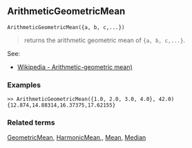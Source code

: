 ## ArithmeticGeometricMean

```
ArithmeticGeometricMean({a, b, c,...})
```

> returns the arithmetic geometric mean of `{a, b, c,...}`. 
   

See:
* [Wikipedia - Arithmetic-geometric mean)](https://en.wikipedia.org/wiki/Arithmetic%E2%80%93geometric_mean)


### Examples

```
>> ArithmeticGeometricMean({1.0, 2.0, 3.0, 4.0}, 42.0)
{12.874,14.88314,16.37375,17.62155}
```

### Related terms 
[GeometricMean](GeometricMean.md), [HarmonicMean](HarmonicMean.md),, [Mean](Mean.md), [Median](Median.md)
